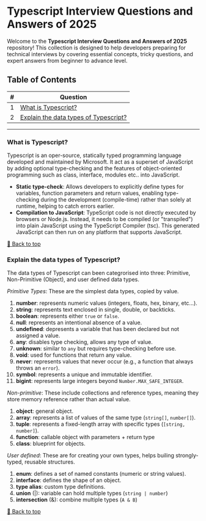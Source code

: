 # Typescript Interview Questions and Answers of 2025

Welcome to the **Typescript Interview Questions and Answers of 2025** repository! This collection is designed to help developers preparing for technical interviews by covering essential concepts, tricky questions, and expert answers from beginner to advance level.

## Table of Contents

| #   | Question                                                                       |
| --- | ------------------------------------------------------------------------------ |
| 1   | [What is Typescript?](#what-is-typescript)                                     |
| 2   | [Explain the data types of Typescript?](#explain-the-data-types-of-typescript) |

---

### What is Typescript?

Typescript is an oper-source, statically typed programming language developed and maintained by Microsoft. It act as a superset of JavaScript by adding optional type-checking and the features of object-oriented programming such as class, interface, modules etc.. into JavaScript.

- **Static type-check**: Allows developers to explicitly define types for variables, function parameters and return values, enabling type-checking during the development (compile-time) rather than solely at runtime, helping to catch errors earlier.
- **Compilation to JavaScript**: TypeScript code is not directly executed by browsers or Node.js. Instead, it needs to be compiled (or "transpiled") into plain JavaScript using the TypeScript Compiler (tsc). This generated JavaScript can then run on any platform that supports JavaScript.

[🔼 Back to top](#table-of-contents)

### Explain the data types of Typescript?

The data types of Typescript can been categrorised into three: Primitive, Non-Primitive (Object), and user defined data types.

_Primitive Types_: These are the simplest data types, copied by value.

1. **number**: represents numeric values (integers, floats, hex, binary, etc...).
2. **string**: represents text enclosed in single, double, or backticks.
3. **boolean**: represents either `true` or `false`.
4. **null**: represents an intentional absence of a value.
5. **undefined**: depresents a variable that has been declared but not assigned a value.
6. **any**: disables type checking, allows any type of value.
7. **unknown**: similar to `any` but requires type-checking before use.
8. **void**: used for functions that return any value.
9. **never**: represents values that never occur (e.g., a function that always throws an `error`).
10. **symbol**: represents a unique and immutable identifier.
11. **bigint**: represents large integers beyond `Number.MAX_SAFE_INTEGER`.

_Non-primitive_: These include collections and reference types, meaning they store memory reference rather than actual value.

1. **object**: general object.
2. **array**: represents a list of values of the same type (`string[]`, `number[]`).
3. **tuple**: represents a fixed-length array with specific types (`[string, number]`).
4. **function**: callable object with parameters + return type
5. **class**: blueprint for objects.

_User defined_: These are for creating your own types, helps builing strongly-typed, reusable structures.

1. **enum**: defines a set of named constants (numeric or string values).
2. **interface**: defines the shape of an object.
3. **type alias**: custom type definitions.
4. **union** (|): variable can hold multiple types (`string | number`)
5. **intersection** (&): combine multiple types (`A & B`)

[🔼 Back to top](#table-of-contents)
